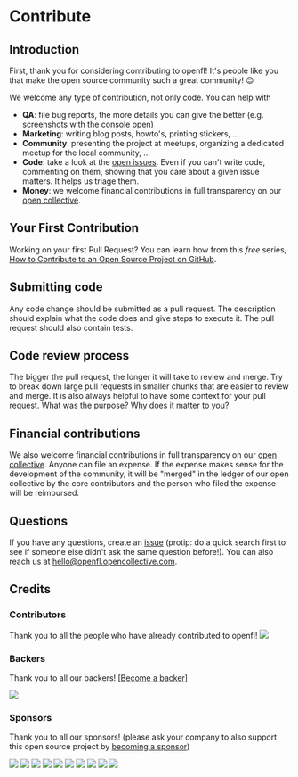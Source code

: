 # Contribute

## Introduction

First, thank you for considering contributing to openfl! It's people like you that make the open source community such a great community! 😊

We welcome any type of contribution, not only code. You can help with 
- **QA**: file bug reports, the more details you can give the better (e.g. screenshots with the console open)
- **Marketing**: writing blog posts, howto's, printing stickers, ...
- **Community**: presenting the project at meetups, organizing a dedicated meetup for the local community, ...
- **Code**: take a look at the [open issues](issues). Even if you can't write code, commenting on them, showing that you care about a given issue matters. It helps us triage them.
- **Money**: we welcome financial contributions in full transparency on our [open collective](https://opencollective.com/openfl).

## Your First Contribution

Working on your first Pull Request? You can learn how from this *free* series, [How to Contribute to an Open Source Project on GitHub](https://egghead.io/series/how-to-contribute-to-an-open-source-project-on-github).

## Submitting code

Any code change should be submitted as a pull request. The description should explain what the code does and give steps to execute it. The pull request should also contain tests.

## Code review process

The bigger the pull request, the longer it will take to review and merge. Try to break down large pull requests in smaller chunks that are easier to review and merge.
It is also always helpful to have some context for your pull request. What was the purpose? Why does it matter to you?

## Financial contributions

We also welcome financial contributions in full transparency on our [open collective](https://opencollective.com/openfl).
Anyone can file an expense. If the expense makes sense for the development of the community, it will be "merged" in the ledger of our open collective by the core contributors and the person who filed the expense will be reimbursed.

## Questions

If you have any questions, create an [issue](issue) (protip: do a quick search first to see if someone else didn't ask the same question before!).
You can also reach us at hello@openfl.opencollective.com.

## Credits

### Contributors

Thank you to all the people who have already contributed to openfl!
<a href="graphs/contributors"><img src="https://opencollective.com/openfl/contributors.svg?width=890" /></a>


### Backers

Thank you to all our backers! [[Become a backer](https://opencollective.com/openfl#backer)]

<a href="https://opencollective.com/openfl#backers" target="_blank"><img src="https://opencollective.com/openfl/backers.svg?width=890"></a>


### Sponsors

Thank you to all our sponsors! (please ask your company to also support this open source project by [becoming a sponsor](https://opencollective.com/openfl#sponsor))

<a href="https://opencollective.com/openfl/sponsor/0/website" target="_blank"><img src="https://opencollective.com/openfl/sponsor/0/avatar.svg"></a>
<a href="https://opencollective.com/openfl/sponsor/1/website" target="_blank"><img src="https://opencollective.com/openfl/sponsor/1/avatar.svg"></a>
<a href="https://opencollective.com/openfl/sponsor/2/website" target="_blank"><img src="https://opencollective.com/openfl/sponsor/2/avatar.svg"></a>
<a href="https://opencollective.com/openfl/sponsor/3/website" target="_blank"><img src="https://opencollective.com/openfl/sponsor/3/avatar.svg"></a>
<a href="https://opencollective.com/openfl/sponsor/4/website" target="_blank"><img src="https://opencollective.com/openfl/sponsor/4/avatar.svg"></a>
<a href="https://opencollective.com/openfl/sponsor/5/website" target="_blank"><img src="https://opencollective.com/openfl/sponsor/5/avatar.svg"></a>
<a href="https://opencollective.com/openfl/sponsor/6/website" target="_blank"><img src="https://opencollective.com/openfl/sponsor/6/avatar.svg"></a>
<a href="https://opencollective.com/openfl/sponsor/7/website" target="_blank"><img src="https://opencollective.com/openfl/sponsor/7/avatar.svg"></a>
<a href="https://opencollective.com/openfl/sponsor/8/website" target="_blank"><img src="https://opencollective.com/openfl/sponsor/8/avatar.svg"></a>
<a href="https://opencollective.com/openfl/sponsor/9/website" target="_blank"><img src="https://opencollective.com/openfl/sponsor/9/avatar.svg"></a>

<!-- This `CONTRIBUTING.md` is based on @nayafia's template https://github.com/nayafia/contributing-template -->